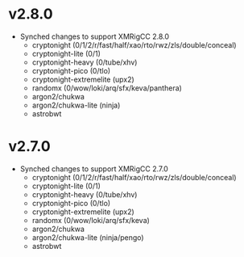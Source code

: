 # v2.8.0
* Synched changes to support XMRigCC 2.8.0   
    * cryptonight (0/1/2/r/fast/half/xao/rto/rwz/zls/double/conceal)
    * cryptonight-lite (0/1)
    * cryptonight-heavy (0/tube/xhv)
    * cryptonight-pico (0/tlo)
    * cryptonight-extremelite (upx2)
    * randomx (0/wow/loki/arq/sfx/keva/panthera)
    * argon2/chukwa
    * argon2/chukwa-lite (ninja)
    * astrobwt
# v2.7.0
* Synched changes to support XMRigCC 2.7.0
    * cryptonight (0/1/2/r/fast/half/xao/rto/rwz/zls/double/conceal)
    * cryptonight-lite (0/1)
    * cryptonight-heavy (0/tube/xhv)
    * cryptonight-pico (0/tlo)
    * cryptonight-extremelite (upx2)
    * randomx (0/wow/loki/arq/sfx/keva)
    * argon2/chukwa
    * argon2/chukwa-lite (ninja/pengo)
    * astrobwt
